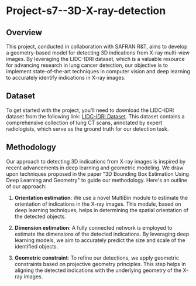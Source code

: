 # Project-s7--3D-X-ray-detection

## Overview
This project, conducted in collaboration with SAFRAN R&T, aims to develop a geometry-based model for detecting 3D indications from X-ray multi-view images. By leveraging the LIDC-IDRI dataset, which is a valuable resource for advancing research in lung cancer detection, our objective is to implement state-of-the-art techniques in computer vision and deep learning to accurately identify indications in X-ray images.

## Dataset
To get started with the project, you'll need to download the LIDC-IDRI dataset from the following link: [LIDC-IDRI Dataset](https://wiki.cancerimagingarchive.net/pages/viewpage.action?pageId=1966254). This dataset contains a comprehensive collection of lung CT scans, annotated by expert radiologists, which serve as the ground truth for our detection task.

## Methodology
Our approach to detecting 3D indications from X-ray images is inspired by recent advancements in deep learning and geometric modeling. We draw upon techniques proposed in the paper "3D Bounding Box Estimation Using Deep Learning and Geometry" to guide our methodology. Here's an outline of our approach:

1. **Orientation estimation**: We use a novel MultiBin module to estimate the orientation of indications in the X-ray images. This module, based on deep learning techniques, helps in determining the spatial orientation of the detected objects.

2. **Dimension estimation**: A fully connected network is employed to estimate the dimensions of the detected indications. By leveraging deep learning models, we aim to accurately predict the size and scale of the identified objects.

3. **Geometric constraint**: To refine our detections, we apply geometric constraints based on projective geometry principles. This step helps in aligning the detected indications with the underlying geometry of the X-ray images.

